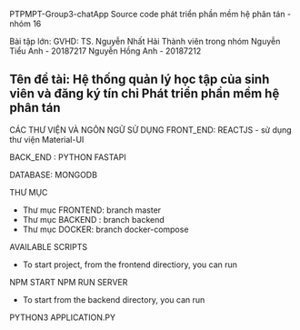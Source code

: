 
PTPMPT-Group3-chatApp Source code phát triển phần mềm hệ phân tán - nhóm 16

Bài tập lớn: GVHD: TS. Nguyễn Nhất Hải Thành viên trong nhóm Nguyễn Tiểu Anh - 20187217 Nguyễn Hồng Anh - 20187212 

Tên đề tài: Hệ thống quản lý học tập của sinh viên và đăng ký tín chỉ Phát triển phần mềm hệ phân tán
-----------------------

CÁC THƯ VIỆN VÀ NGÔN NGỮ SỬ DỤNG FRONT_END: 
REACTJS - sử dụng thư viện Material-UI

BACK_END : PYTHON FASTAPI

DATABASE: MONGODB

THƯ MỤC
+ Thư mục FRONTEND: branch master
+ Thư mục BACKEND : branch backend
+ Thư mục DOCKER: branch docker-compose


AVAILABLE SCRIPTS 

+ To start project, from the frontend directiory, you can run

NPM START NPM RUN SERVER

+ To start from the backend directory, you can run

PYTHON3 APPLICATION.PY


